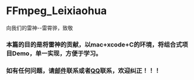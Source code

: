 # FFmpeg_Leixiaohua
向我们的雷神--雷霄骅，致敬


### 本篇的目的是将雷神的贡献，以mac+xcode+C的环境，将组合式项目Demo，单一实现，方便于学习。
### 如有任何问题，请[邮件](anglemiku_v@163.com)联系或者[QQ](479069761)联系，欢迎纠正！！！

